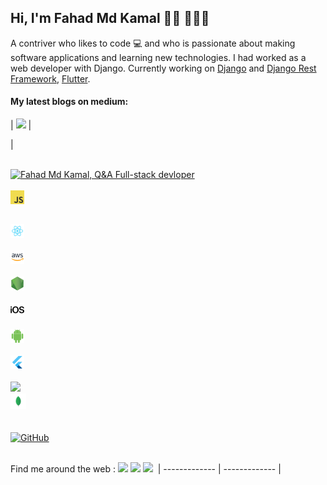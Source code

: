 
## Hi, I'm Fahad Md Kamal 👋🏻 👨🏻‍💻

A contriver who likes to code 💻 and who is passionate about making software applications and learning new technologies. I had worked as a web developer with Django. Currently working on <a href="https://www.djangoproject.com/">Django</a> and <a href="https://www.django-rest-framework.org/"> Django Rest Framework</a>, <a href="https://flutter.dev/">Flutter</a>.

#### My latest blogs on medium:

| <img src="https://github-readme-stats.vercel.app/api?username=fahad-md-kamal&&show_icons=true&title_color=ffffff&icon_color=bb2acf&text_color=daf7dc&bg_color=151515"> |

| <img width=700/><div align="left"><a href="https://stackoverflow.com/users/9183839/fahad-md-kamal">
<img src="https://stackoverflow.com/users/flair/9183839.png?theme=dark" width="208" height="58" alt="Fahad Md Kamal, Q&amp;A Full-stack devloper" title="Stack Overflow, Q&amp; Profile info"></a><br>
<code>
<img height="22" src="https://raw.githubusercontent.com/github/explore/80688e429a7d4ef2fca1e82350fe8e3517d3494d/topics/javascript/javascript.png">

<img height="22" src="https://raw.githubusercontent.com/github/explore/80688e429a7d4ef2fca1e82350fe8e3517d3494d/topics/react/react.png">

<img height="22" src="https://raw.githubusercontent.com/github/explore/80688e429a7d4ef2fca1e82350fe8e3517d3494d/topics/aws/aws.png">

<img height="22" src="https://raw.githubusercontent.com/github/explore/80688e429a7d4ef2fca1e82350fe8e3517d3494d/topics/nodejs/nodejs.png">

<img height="22" src="https://raw.githubusercontent.com/github/explore/80688e429a7d4ef2fca1e82350fe8e3517d3494d/topics/ios/ios.png">

<img height="22" src="https://raw.githubusercontent.com/github/explore/80688e429a7d4ef2fca1e82350fe8e3517d3494d/topics/android/android.png">

<img height="22" src="https://raw.githubusercontent.com/github/explore/80688e429a7d4ef2fca1e82350fe8e3517d3494d/topics/flutter/flutter.png">

<img height="22" src="https://avatars2.githubusercontent.com/u/52924476?s=200&v=4">
<img height="25" src="https://raw.githubusercontent.com/harshalrj25/MasterAssetsRepo/master/mongodb.png">
</code><br><br>

<a href="https://github.com/fahad-md-kamal">
  <img src="https://img.shields.io/github/followers/fahad-md-kamal.svg?label=GitHub&style=social" alt="GitHub"></a>
  

<br> Find me around the web : 
<a href="mailto:faahad.hossain@gmail.com" alt="Contact me"><code><img  height="30" src="https://github.com/fahad-md-kamal/MasterAssetsRepo/blob/master/gmail.svg"></code></a>&nbsp;<a href="https://www.linkedin.com/in/fahad-hossain-1b8866120/" alt="Linkedin"><code><img  height="30" src="https://github.com/fahad-md-kamal/MasterAssetsRepo/blob/master/linkedin.svg"></code></a>&nbsp;<a href="https://stackoverflow.com/users/9183839/fahad-md-kamal?tab=profile" alt="Stack overflow"><code><img  height="30" src="https://github.com/fahad-md-kamal/MasterAssetsRepo/blob/master/stackoverflow.png"></code></a>&nbsp;
| ------------- | ------------- |




